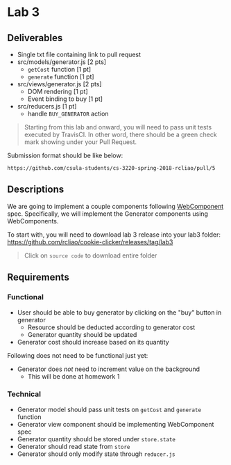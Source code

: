 # Lab 3

## Deliverables

* Single txt file containing link to pull request
* src/models/generator.js [2 pts]
    * `getCost` function [1 pt]
    * `generate` function [1 pt]
* src/views/generator.js [2 pts]
    * DOM rendering [1 pt]
    * Event binding to buy [1 pt]
* src/reducers.js [1 pt]
    * handle `BUY_GENERATOR` action

> Starting from this lab and onward, you will need to pass unit tests
> executed by TravisCI. In other word, there should be a green check mark
> showing under your Pull Request.

Submission format should be like below:

```
https://github.com/csula-students/cs-3220-spring-2018-rcliao/pull/5
```

## Descriptions

We are going to implement a couple components following [WebComponent][1]
spec. Specifically, we will implement the Generator components using WebComponents.

To start with, you will need to download lab 3 release into your lab3 folder: https://github.com/rcliao/cookie-clicker/releases/tag/lab3

> Click on `source code` to download entire folder

## Requirements

### Functional

* User should be able to buy generator by clicking on the "buy" button in generator
    * Resource should be deducted according to generator cost
    * Generator quantity should be updated
* Generator cost should increase based on its quantity

Following does not need to be functional just yet:

* Generator does *not* need to increment value on the background
    * This will be done at homework 1

### Technical

* Generator model should pass unit tests on `getCost` and `generate` function
* Generator view component should be implementing WebComponent spec
* Generator quantity should be stored under `store.state`
* Generator should read state from `store`
* Generator should only modify state through `reducer.js`

[1]: https://developers.google.com/web/fundamentals/web-components/
[2]: https://redux.js.org/
